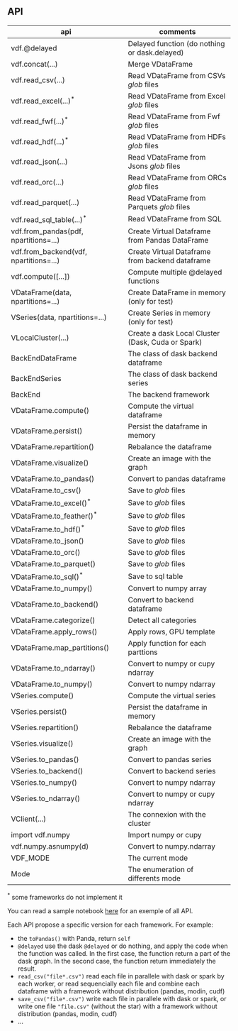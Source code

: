 ## API

| api                                    | comments                                          |
|----------------------------------------|---------------------------------------------------|
| vdf.@delayed                           | Delayed function (do nothing or dask.delayed)     |
| vdf.concat(...)                        | Merge VDataFrame                                  |
| vdf.read_csv(...)                      | Read VDataFrame from CSVs *glob* files            |
| vdf.read_excel(...)<sup>*</sup>        | Read VDataFrame from Excel *glob* files           |
| vdf.read_fwf(...)<sup>*</sup>          | Read VDataFrame from Fwf *glob* files             |
| vdf.read_hdf(...)<sup>*</sup>          | Read VDataFrame from HDFs *glob* files            |
| vdf.read_json(...)                     | Read VDataFrame from Jsons *glob* files           |
| vdf.read_orc(...)                      | Read VDataFrame from ORCs *glob* files            |
| vdf.read_parquet(...)                  | Read VDataFrame from Parquets *glob* files        |
| vdf.read_sql_table(...)<sup>*</sup>    | Read VDataFrame from SQL                          |
| vdf.from_pandas(pdf, npartitions=...)  | Create Virtual Dataframe from Pandas DataFrame    |
| vdf.from_backend(vdf, npartitions=...) | Create Virtual Dataframe from backend dataframe   |
| vdf.compute([...])                     | Compute multiple @delayed functions               |
| VDataFrame(data, npartitions=...)      | Create DataFrame in memory (only for test)        |
| VSeries(data, npartitions=...)         | Create Series in memory (only for test)           |
| VLocalCluster(...)                     | Create a dask Local Cluster (Dask, Cuda or Spark) |
| BackEndDataFrame                       | The class of dask backend dataframe               |
| BackEndSeries                          | The class of dask backend series                  |
| BackEnd                                | The backend framework                             |
| VDataFrame.compute()                   | Compute the virtual dataframe                     |
| VDataFrame.persist()                   | Persist the dataframe in memory                   |
| VDataFrame.repartition()               | Rebalance the dataframe                           |
| VDataFrame.visualize()                 | Create an image with the graph                    |
| VDataFrame.to_pandas()                 | Convert to pandas dataframe                       |
| VDataFrame.to_csv()                    | Save to *glob* files                              |
| VDataFrame.to_excel()<sup>*</sup>      | Save to *glob* files                              |
| VDataFrame.to_feather()<sup>*</sup>    | Save to *glob* files                              |
| VDataFrame.to_hdf()<sup>*</sup>        | Save to *glob* files                              |
| VDataFrame.to_json()                   | Save to *glob* files                              |
| VDataFrame.to_orc()                    | Save to *glob* files                              |
| VDataFrame.to_parquet()                | Save to *glob* files                              |
| VDataFrame.to_sql()<sup>*</sup>        | Save to sql table                                 |
| VDataFrame.to_numpy()                  | Convert to numpy array                            |
| VDataFrame.to_backend()                | Convert to backend dataframe                      |
| VDataFrame.categorize()                | Detect all categories                             |
| VDataFrame.apply_rows()                | Apply rows, GPU template                          |
| VDataFrame.map_partitions()            | Apply function for each parttions                 |
| VDataFrame.to_ndarray()                | Convert to numpy or cupy ndarray                  |
| VDataFrame.to_numpy()                  | Convert to numpy ndarray                          |
| VSeries.compute()                      | Compute the virtual series                        |
| VSeries.persist()                      | Persist the dataframe in memory                   |
| VSeries.repartition()                  | Rebalance the dataframe                           |
| VSeries.visualize()                    | Create an image with the graph                    |
| VSeries.to_pandas()                    | Convert to pandas series                          |
| VSeries.to_backend()                   | Convert to backend series                         |
| VSeries.to_numpy()                     | Convert to numpy ndarray                          |
| VSeries.to_ndarray()                   | Convert to numpy or cupy ndarray                  |
| VClient(...)                           | The connexion with the cluster                    |
| import vdf.numpy                       | Import numpy or cupy                              |
| vdf.numpy.asnumpy(d)                   | Convert to numpy.ndarray                          |
| VDF_MODE                               | The current mode                                  |
| Mode                                   | The enumeration of differents mode                |

<sup>*</sup> some frameworks do not implement it


You can read a sample notebook [here](https://github.com/pprados/virtual-dataframe/blob/master/notebooks/demo.ipynb)
for an exemple of all API.

Each API propose a specific version for each framework. For example:

- the  `toPandas()` with Panda, return `self`
- `@delayed` use the dask `@delayed` or do nothing, and apply the code when the function was called.
In the first case, the function return a part of the dask graph. In the second case, the function return immediately
the result.
- `read_csv("file*.csv")` read each file in parallele with dask or spark by each worker,
or read sequencially each file and combine each dataframe with a framework without distribution (pandas, modin, cudf)
- `save_csv("file*.csv")` write each file in parallele with dask or spark,
or write one file `"file.csv"` (without the star) with a framework without distribution (pandas, modin, cudf)
- ...

